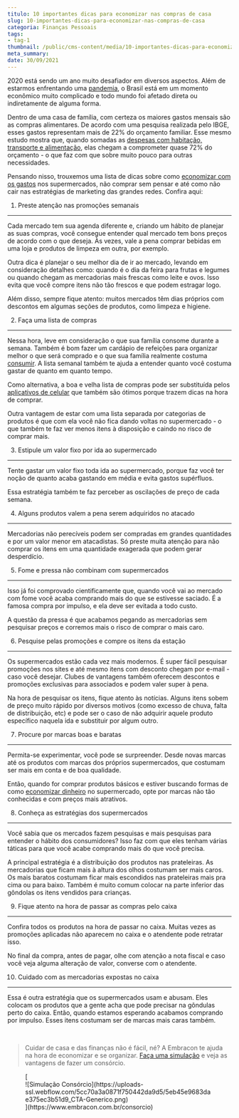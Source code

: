 ```yaml
---
titulo: 10 importantes dicas para economizar nas compras de casa
slug: 10-importantes-dicas-para-economizar-nas-compras-de-casa
categoria: Finanças Pessoais
tags:
- tag-1
thumbnail: /public/cms-content/media/10-importantes-dicas-para-economizar-nas-compras-de-casa.jpg
meta_summary: 
date: 30/09/2021
---
```

2020 está sendo um ano muito desafiador em diversos aspectos. Além de estarmos enfrentando uma [pandemia](https://www.embracon.com.br/blog/habitos-de-consumo-antes-durante-e-pos-pandemia), o Brasil está em um momento econômico muito complicado e todo mundo foi afetado direta ou indiretamente de alguma forma.

Dentro de uma casa de família, com certeza os maiores gastos mensais são as compras alimentares. De acordo com uma pesquisa realizada pelo IBGE, esses gastos representam mais de 22% do orçamento familiar. Esse mesmo estudo mostra que, quando somadas as [despesas com habitação, transporte e alimentação](https://www.embracon.com.br/blog/como-economizar-nas-contas-de-casa-em-tempos-de-crise-economica), elas chegam a comprometer quase 72% do orçamento - o que faz com que sobre muito pouco para outras necessidades.

Pensando nisso, trouxemos uma lista de dicas sobre como [economizar com os gastos](https://www.embracon.com.br/blog/como-identificar-e-eliminar-gastos-desnecessarios) nos supermercados, não comprar sem pensar e até como não cair nas estratégias de marketing das grandes redes. Confira aqui:

1. Preste atenção nas promoções semanais
----------------------------------------

Cada mercado tem sua agenda diferente e, criando um hábito de planejar as suas compras, você consegue entender qual mercado tem bons preços de acordo com o que deseja. Às vezes, vale a pena comprar bebidas em uma loja e produtos de limpeza em outra, por exemplo.

Outra dica é planejar o seu melhor dia de ir ao mercado, levando em consideração detalhes como: quando é o dia da feira para frutas e legumes ou quando chegam as mercadorias mais frescas como leite e ovos. Isso evita que você compre itens não tão frescos e que podem estragar logo.

Além disso, sempre fique atento: muitos mercados têm dias próprios com descontos em algumas seções de produtos, como limpeza e higiene.

2. Faça uma lista de compras
----------------------------

Nessa hora, leve em consideração o que sua família consome durante a semana. Também é bom fazer um cardápio de refeições para organizar melhor o que será comprado e o que sua família realmente costuma [consumir](https://www.embracon.com.br/blog/conheca-o-consumo-consciente-e-saiba-por-que-ele-faz-bem-para-o-seu-bolso). A lista semanal também te ajuda a entender quanto você costuma gastar de quanto em quanto tempo.

Como alternativa, a boa e velha lista de compras pode ser substituída pelos [aplicativos de celular](https://www.embracon.com.br/blog/4-aplicativos-de-financas-para-te-ajudar-a-economizar-mais-dinheiro) que também são ótimos porque trazem dicas na hora de comprar.

Outra vantagem de estar com uma lista separada por categorias de produtos é que com ela você não fica dando voltas no supermercado - o que também te faz ver menos itens à disposição e caindo no risco de comprar mais.

3. Estipule um valor fixo por ida ao supermercado
-------------------------------------------------

Tente gastar um valor fixo toda ida ao supermercado, porque faz você ter noção de quanto acaba gastando em média e evita gastos supérfluos.

Essa estratégia também te faz perceber as oscilações de preço de cada semana.

4. Alguns produtos valem a pena serem adquiridos no atacado
-----------------------------------------------------------

Mercadorias não perecíveis podem ser compradas em grandes quantidades e por um valor menor em atacadistas. Só preste muita atenção para não comprar os itens em uma quantidade exagerada que podem gerar desperdício.

5. Fome e pressa não combinam com supermercados
-----------------------------------------------

Isso já foi comprovado cientificamente que, quando você vai ao mercado com fome você acaba comprando mais do que se estivesse saciado. É a famosa compra por impulso, e ela deve ser evitada a todo custo.

A questão da pressa é que acabamos pegando as mercadorias sem pesquisar preços e corremos mais o risco de comprar o mais caro.

6. Pesquise pelas promoções e compre os itens da estação
--------------------------------------------------------

Os supermercados estão cada vez mais modernos. É super fácil pesquisar promoções nos sites e até mesmo itens com desconto chegam por e-mail - caso você desejar. Clubes de vantagens também oferecem descontos e promoções exclusivas para associados e podem valer super à pena.

Na hora de pesquisar os itens, fique atento às notícias. Alguns itens sobem de preço muito rápido por diversos motivos (como excesso de chuva, falta de distribuição, etc) e pode ser o caso de não adquirir aquele produto específico naquela ida e substituir por algum outro.

7. Procure por marcas boas e baratas
------------------------------------

Permita-se experimentar, você pode se surpreender. Desde novas marcas até os produtos com marcas dos próprios supermercados, que costumam ser mais em conta e de boa qualidade.

Então, quando for comprar produtos básicos e estiver buscando formas de como [economizar dinheiro](https://www.embracon.com.br/blog/5-erros-que-voce-deve-evitar-para-conseguir-economizar-dinheiro) no supermercado, opte por marcas não tão conhecidas e com preços mais atrativos.

8. Conheça as estratégias dos supermercados
-------------------------------------------

Você sabia que os mercados fazem pesquisas e mais pesquisas para entender o hábito dos consumidores? Isso faz com que eles tenham várias táticas para que você acabe comprando mais do que você precisa.

A principal estratégia é a distribuição dos produtos nas prateleiras. As mercadorias que ficam mais à altura dos olhos costumam ser mais caros. Os mais baratos costumam ficar mais escondidos nas prateleiras mais pra cima ou para baixo. Também é muito comum colocar na parte inferior das gôndolas os itens vendidos para crianças.

9. Fique atento na hora de passar as compras pelo caixa
-------------------------------------------------------

Confira todos os produtos na hora de passar no caixa. Muitas vezes as promoções aplicadas não aparecem no caixa e o atendente pode retratar isso.

No final da compra, antes de pagar, olhe com atenção a nota fiscal e caso você veja alguma alteração de valor, converse com o atendente.

10. Cuidado com as mercadorias expostas no caixa
------------------------------------------------

 Essa é outra estratégia que os supermercados usam e abusam. Eles colocam os produtos que a gente acha que pode precisar na gôndulas perto do caixa. Então, quando estamos esperando acabamos comprando por impulso. Esses itens costumam ser de marcas mais caras também.

‍

> Cuidar de casa e das finanças não é fácil, né? A Embracon te ajuda na hora de economizar e se organizar. [Faça uma simulação](https://www.embracon.com.br/consorcio) e veja as vantagens de fazer um consórcio.

<figure class="w-richtext-figure-type-image w-richtext-align-center">[<div>![Simulação Consórcio](https://uploads-ssl.webflow.com/5cc70a3a0871f750442da9d5/5eb45e9683dae375ec3b51d9_CTA-Generico.png)</div>](https://www.embracon.com.br/consorcio)</figure>
